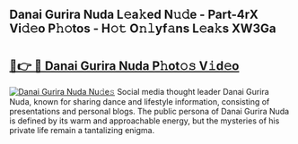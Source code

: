 ## Danai Gurira Nuda L𝚎a𝚔ed N𝚞𝚍e - Part-4rX Vi𝚍𝚎o P𝚑𝚘tos - H𝚘𝚝 O𝚗𝚕yf𝚊ns L𝚎a𝚔s XW3Ga

# <h2><a href="http://kf2nvp.oniu.top/?m=Danai+Gurira+Nuda">🔗👉 🔴 Danai Gurira Nuda P𝚑ot𝚘𝚜 V𝚒d𝚎o</a></h2>

[![Danai Gurira Nuda Nu𝚍e𝚜](https://i.imgur.com/0qMVB7G.gif)](http://kf2nvp.oniu.top/?m=Danai+Gurira+Nuda)
Social media thought leader Danai Gurira Nuda, known for sharing dance and lifestyle information, consisting of presentations and personal blogs. The public persona of Danai Gurira Nuda is defined by its warm and approachable energy, but the mysteries of his private life remain a tantalizing enigma.  
